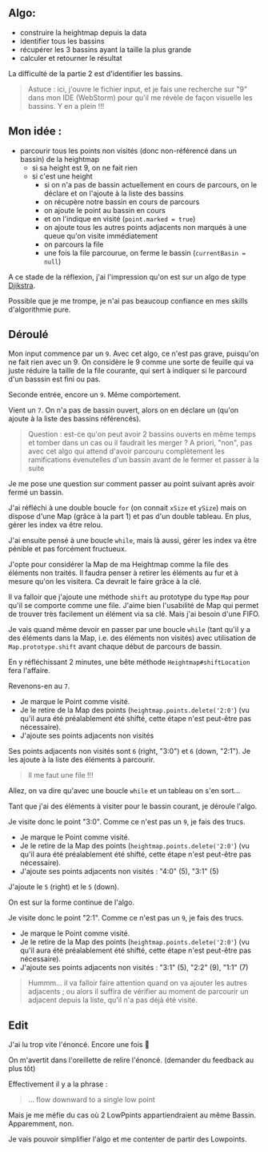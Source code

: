 ## Algo:
- construire la heightmap depuis la data
- identifier tous les bassins
- récupérer les 3 bassins ayant la taille la plus grande
- calculer et retourner le résultat

La difficulté de la partie 2 est d'identifier les bassins.

> Astuce : ici, j'ouvre le fichier input, et je fais une recherche sur "9" dans mon IDE (WebStorm) pour qu'il me révèle de façon visuelle les bassins. Y en a plein !!!  

## Mon idée :
- parcourir tous les points non visités (donc non-référencé dans un bassin) de la heightmap
    - si sa height est 9, on ne fait rien
    - si c'est une height
        - si on n'a pas de bassin actuellement en cours de parcours, on le déclare et on l'ajoute à la liste des bassins
        - on récupère notre bassin en cours de parcours
        - on ajoute le point au bassin en cours
        - et on l'indique en visité (`point.marked = true`)
        - on ajoute tous les autres points adjacents non marqués à une queue qu'on visite immédiatement
        - on parcours la file
        - une fois la file parcourue, on ferme le bassin (`currentBasin = null`)


A ce stade de la réflexion, j'ai l'impression qu'on est sur un algo de type [Djikstra](https://www.youtube.com/watch?v=t7UjtzqIXSA).

Possible que je me trompe, je n'ai pas beaucoup confiance en mes skills d'algorithmie pure.

## Déroulé

Mon input commence par un `9`. Avec cet algo, ce n'est pas grave, puisqu'on ne fait rien avec un 9. On considère le 9 comme une sorte de feuille qui va juste réduire la taille de la file courante, qui sert à indiquer si le parcourd d'un basssin est fini ou pas.

Seconde entrée, encore un `9`. Même comportement.

Vient un `7`. On n'a pas de bassin ouvert, alors on en déclare un (qu'on ajoute à la liste des bassins référencés).

> Question : est-ce qu'on peut avoir 2 bassins ouverts en même temps et tomber dans un cas ou il faudrait les merger ? 
> A priori, "non", pas avec cet algo qui attend d'avoir parcouru complètement les ramifications évenutelles d'un bassin avant de le fermer et passer à la suite

Je me pose une question sur comment passer au point suivant après avoir fermé un bassin. 

J'ai réfléchi à une double boucle `for` (on connait `xSize` et `ySize`) mais on dispose d'une Map (grâce à la part 1) et pas d'un double tableau. En plus, gérer les index va être relou.

J'ai ensuite pensé à une boucle `while`, mais là aussi, gérer les index va être pénible et pas forcément fructueux.

J'opte pour considérer la Map<Point> de ma Heightmap comme la file des éléments non traités. Il faudra penser à retirer les éléments au fur et à mesure qu'on les visitera. Ca devrait le faire grâce à la clé.

Il va falloir que j'ajoute une méthode `shift` au prototype du type `Map` pour qu'il se comporte comme une file. J'aime bien l'usabilité de Map qui permet de trouver très facilement un élément via sa clé. Mais j'ai besoin d'une FIFO.

Je vais quand même devoir en passer par une boucle `while` (tant qu'il y a des éléments dans la Map, i.e. des éléments non visités) avec utilisation de `Map.prototype.shift` avant chaque début de parcours de bassin.

En y réfléchissant 2 minutes, une bête méthode `Heightmap#shiftLocation` fera l'affaire.

Revenons-en au `7`. 
- Je marque le Point comme visité. 
- Je le retire de la Map des points (`heightmap.points.delete('2:0'`) (vu qu'il aura été préalablement été shifté, cette étape n'est peut-être pas nécessaire).
- J'ajoute ses points adjacents non visités

Ses points adjacents non visités sont `6` (right, "3:0") et `6` (down, "2:1"). Je les ajoute à la liste des éléments à parcourir.

> Il me faut une file !!!

Allez, on va dire qu'avec une boucle `while` et un tableau on s'en sort…

Tant que j'ai des éléments à visiter pour le bassin courant, je déroule l'algo.

Je visite donc le point "3:0". Comme ce n'est pas un `9`, je fais des trucs.
- Je marque le Point comme visité.
- Je le retire de la Map des points (`heightmap.points.delete('2:0'`) (vu qu'il aura été préalablement été shifté, cette étape n'est peut-être pas nécessaire).
- J'ajoute ses points adjacents non visités : "4:0" (5), "3:1" (5)

J'ajoute le `5` (right) et le `5` (down).

On est sur la forme continue de l'algo.

Je visite donc le point "2:1". Comme ce n'est pas un `9`, je fais des trucs.
- Je marque le Point comme visité.
- Je le retire de la Map des points (`heightmap.points.delete('2:0'`) (vu qu'il aura été préalablement été shifté, cette étape n'est peut-être pas nécessaire).
- J'ajoute ses points adjacents non visités : "3:1" (5), "2:2" (9), "1:1" (7)

> Hummm… il va falloir faire attention quand on va ajouter les autres adjacents ; ou alors il suffira de vérifier au moment de parcourir un adjacent depuis la liste, qu'il n'a pas déjà été visité.

## Edit

J'ai lu trop vite l'énoncé. Encore une fois 🤦‍

On m'avertit dans l'oreillette de relire l'énoncé. (demander du feedback au plus tôt)

Effectivement il y a la phrase :

> … flow downward to a single low point
 
Mais je me méfie du cas où 2 LowPpints appartiendraient au même Bassin. Apparemment, non.

Je vais pouvoir simplifier l'algo et me contenter de partir des Lowpoints.
